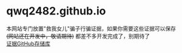 # qwq2482.github.io
本网站专门放置"救我女儿"骗子行骗证据，如果你需要这些证据可以保存  
~~(网站还在开发中，敬请期待)~~ 都差不多开发完成了，别期待了  
[证据GitHub存储库](https://github.com/hhm1/fzpdb-jwne)
